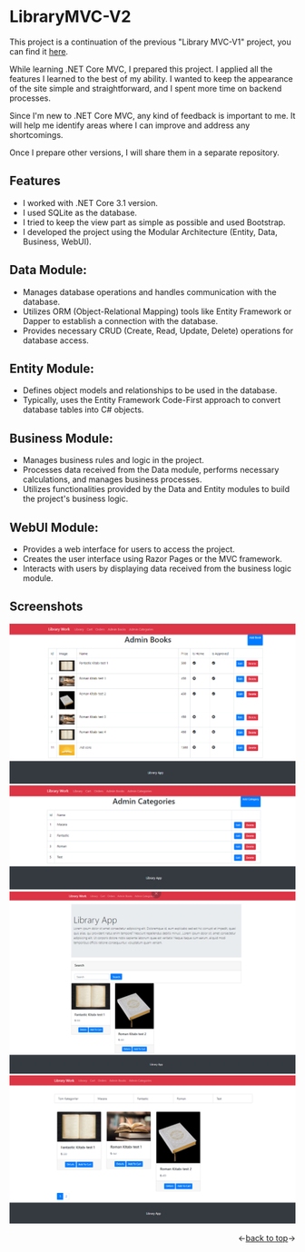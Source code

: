 
<a name="readme-top"></a>

# LibraryMVC-V2

This project is a continuation of the previous "Library MVC-V1" project, you can find it [here](https://github.com/EmreToklu00/LibraryMVC-V1).

While learning .NET Core MVC, I prepared this project. I applied all the features I learned to the best of my ability. I wanted to keep the appearance of the site simple and straightforward, and I spent more time on backend processes.

Since I'm new to .NET Core MVC, any kind of feedback is important to me. It will help me identify areas where I can improve and address any shortcomings.

Once I prepare other versions, I will share them in a separate repository.

## Features
- I worked with .NET Core 3.1 version.
- I used SQLite as the database.
- I tried to keep the view part as simple as possible and used Bootstrap.
- I developed the project using the Modular Architecture (Entity, Data, Business, WebUI).

## Data Module:

- Manages database operations and handles communication with the database.
- Utilizes ORM (Object-Relational Mapping) tools like Entity Framework or Dapper to establish a connection with the database.
- Provides necessary CRUD (Create, Read, Update, Delete) operations for database access.

## Entity Module:

- Defines object models and relationships to be used in the database.
- Typically, uses the Entity Framework Code-First approach to convert database tables into C# objects.

## Business Module:

- Manages business rules and logic in the project.
- Processes data received from the Data module, performs necessary calculations, and manages business processes.
- Utilizes functionalities provided by the Data and Entity modules to build the project's business logic.

## WebUI Module:

- Provides a web interface for users to access the project.
- Creates the user interface using Razor Pages or the MVC framework.
- Interacts with users by displaying data received from the business logic module.

## Screenshots

![](https://github.com/EmreToklu00/LibraryMVC-V2/blob/main/github/adminbooks.png)
![](https://github.com/EmreToklu00/LibraryMVC-V2/blob/main/github/admincategories.png)
![](https://github.com/EmreToklu00/LibraryMVC-V2/blob/main/github/home.png)
![](https://github.com/EmreToklu00/LibraryMVC-V2/blob/main/github/library.png)

<p align="right"><-<a href="#readme-top">back to top</a>-></p>
